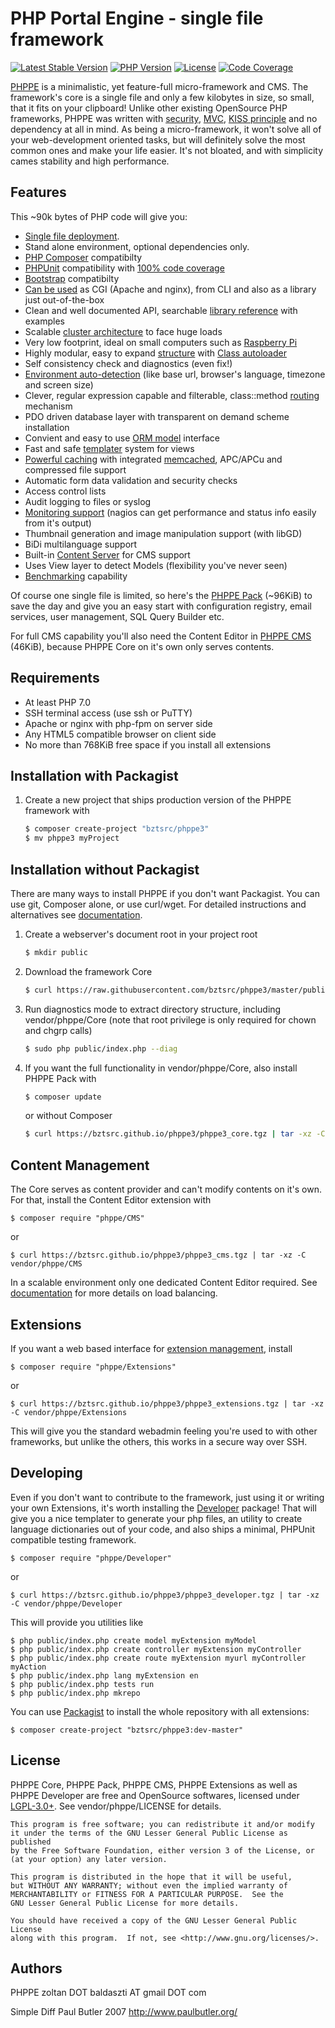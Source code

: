 PHP Portal Engine - single file framework
=========================================

[![Latest Stable Version](http://bztsrc.github.io/phppe3/stable.svg)](https://packagist.org/packages/bztsrc/phppe3)
[![PHP Version](http://bztsrc.github.io/phppe3/php.svg)](https://packagist.org/packages/bztsrc/phppe3)
[![License](http://bztsrc.github.io/phppe3/license.svg)](https://github.com/bztsrc/phppe3/blob/master/LICENSE)
[![Code Coverage](http://bztsrc.github.io/phppe3/coverage.svg)](http://bztsrc.github.io/phppe3/coverage)

[PHPPE](https://bztsrc.github.io/phppe3/) is a minimalistic, yet feature-full micro-framework and CMS. The framework's core is a single file and only a few kilobytes in size, so small, that it fits on your clipboard!
Unlike other existing OpenSource PHP frameworks, PHPPE was written with [security](https://bztsrc.github.io/phppe3/#security), [MVC](https://en.wikipedia.org/wiki/Model%E2%80%93view%E2%80%93controller), [KISS principle](http://en.wikipedia.org/wiki/KISS_principle) and no dependency at all in mind.
As being a micro-framework, it won't solve all of your web-development oriented tasks, but will definitely solve the most common ones and make your life easier.
It's not bloated, and with simplicity cames stability and high performance.

Features
--------
This ~90k bytes of PHP code will give you:
- [Single file deployment](https://bztsrc.github.io/phppe3/#install).
- Stand alone environment, optional dependencies only.
- [PHP Composer](https://getcomposer.org/) compatibilty
- [PHPUnit](https://phpunit.de) compatibility with [100% code coverage](http://bztsrc.github.io/phppe3/coverage)
- [Bootstrap](https://getbootstrap.com/) compatibilty
- [Can be used](https://bztsrc.github.io/phppe3/#usage) as CGI (Apache and nginx), from CLI and also as a library just out-of-the-box
- Clean and well documented API, searchable [library reference](https://bztsrc.github.io/phppe3/#phppe_core) with examples
- Scalable [cluster architecture](https://bztsrc.github.io/phppe3/#cluster) to face huge loads
- Very low footprint, ideal on small computers such as [Raspberry Pi](https://www.raspberrypi.org/)
- Highly modular, easy to expand [structure](https://bztsrc.github.io/phppe3/#directory) with [Class autoloader](https://bztsrc.github.io/phppe3/#phppe_classmap)
- Self consistency check and diagnostics (even fix!)
- [Environment auto-detection](https://bztsrc.github.io/phppe3/#phppe_client) (like base url, browser's language, timezone and screen size)
- Clever, regular expression capable and filterable, class::method [routing](https://bztsrc.github.io/phppe3/#routing) mechanism
- PDO driven database layer with transparent on demand scheme installation
- Convient and easy to use [ORM model](https://bztsrc.github.io/phppe3/#models) interface
- Fast and safe [templater](https://bztsrc.github.io/phppe3/#views) system for views
- [Powerful caching](https://bztsrc.github.io/phppe3/#cache) with integrated [memcached](http://memcached.org/), APC/APCu and compressed file support
- Automatic form data validation and security checks
- Access control lists
- Audit logging to files or syslog
- [Monitoring support](https://bztsrc.github.io/phppe3/#monitoring) (nagios can get performance and status info easily from it's output)
- Thumbnail generation and image manipulation support (with libGD)
- BiDi multilanguage support
- Built-in [Content Server](https://bztsrc.github.io/phppe3/#contents) for CMS support
- Uses View layer to detect Models (flexibility you've never seen)
- [Benchmarking](https://bztsrc.github.io/phppe3/#benchmark) capability

Of course one single file is limited, so here's the [PHPPE Pack](http://bztsrc.github.io/phppe3/phppe3_core.tgz) (~96KiB) to save the day and give you an easy start with configuration registry, email services, user management, SQL Query Builder etc.

For full CMS capability you'll also need the Content Editor in [PHPPE CMS](http://bztsrc.github.io/phppe3/phppe3_cms.tgz) (46KiB), because PHPPE Core on it's own only serves contents.

Requirements
------------

- At least PHP 7.0
- SSH terminal access (use ssh or PuTTY)
- Apache or nginx with php-fpm on server side
- Any HTML5 compatible browser on client side
- No more than 768KiB free space if you install all extensions

Installation with Packagist
---------------------------
1. Create a new project that ships production version of the PHPPE framework with

    ``` sh
    $ composer create-project "bztsrc/phppe3"
    $ mv phppe3 myProject
    ```

Installation without Packagist
------------------------------

There are many ways to install PHPPE if you don't want Packagist. You can use git, Composer alone, or use curl/wget.
For detailed instructions and alternatives see [documentation](http://bztsrc.github.io/phppe3/#install).

1. Create a webserver's document root in your project root

    ``` sh
    $ mkdir public
    ```

2. Download the framework Core

    ``` sh
    $ curl https://raw.githubusercontent.com/bztsrc/phppe3/master/public/index.php >public/index.php
    ```

3. Run diagnostics mode to extract directory structure, including vendor/phppe/Core (note that root privilege is only required for chown and chgrp calls)

    ``` sh
    $ sudo php public/index.php --diag
    ```

4. If you want the full functionality in vendor/phppe/Core, also install PHPPE Pack with

    ``` sh
    $ composer update
    ```

    or without Composer

    ``` sh
    $ curl https://bztsrc.github.io/phppe3/phppe3_core.tgz | tar -xz -C vendor/phppe/Core && sudo php public/index.php --diag
    ```

Content Management
------------------

The Core serves as content provider and can't modify contents on it's own. For that, install the Content Editor extension with

    $ composer require "phppe/CMS"

or

    $ curl https://bztsrc.github.io/phppe3/phppe3_cms.tgz | tar -xz -C vendor/phppe/CMS

In a scalable environment only one dedicated Content Editor required. See [documentation](http://bztsrc.github.io/phppe3/#contents) for more details on load balancing.

Extensions
----------

If you want a web based interface for [extension management](https://bztsrc.github.io/phppe3/#extensions), install

    $ composer require "phppe/Extensions"

or

    $ curl https://bztsrc.github.io/phppe3/phppe3_extensions.tgz | tar -xz -C vendor/phppe/Extensions

This will give you the standard webadmin feeling you're used to with other frameworks, but unlike the others, this works in a secure way over SSH.

Developing
----------

Even if you don't want to contribute to the framework, just using it or writing your own Extensions, it's worth installing the [Developer](https://bztsrc.github.io/phppe3/#developer) package!
That will give you a nice templater to generate your php files, an utility to create language dictionaries out of your code, and also ships a minimal, PHPUnit compatible testing framework.

    $ composer require "phppe/Developer"

or

    $ curl https://bztsrc.github.io/phppe3/phppe3_developer.tgz | tar -xz -C vendor/phppe/Developer

This will provide you utilities like

    $ php public/index.php create model myExtension myModel
    $ php public/index.php create controller myExtension myController
    $ php public/index.php create route myExtension myurl myController myAction
    $ php public/index.php lang myExtension en
    $ php public/index.php tests run
    $ php public/index.php mkrepo

You can use [Packagist](https://packagist.org/packages/bztsrc/phppe3) to install the whole repository with all extensions:

    $ composer create-project "bztsrc/phppe3:dev-master"

License
-------

PHPPE Core, PHPPE Pack, PHPPE CMS, PHPPE Extensions as well as PHPPE Developer are free and OpenSource softwares, licensed under [LGPL-3.0+](http://www.gnu.org/licenses/). See vendor/phppe/LICENSE for details.

    This program is free software; you can redistribute it and/or modify
    it under the terms of the GNU Lesser General Public License as published
    by the Free Software Foundation, either version 3 of the License, or
    (at your option) any later version.

    This program is distributed in the hope that it will be useful,
    but WITHOUT ANY WARRANTY; without even the implied warranty of
    MERCHANTABILITY or FITNESS FOR A PARTICULAR PURPOSE.  See the
    GNU Lesser General Public License for more details.

    You should have received a copy of the GNU Lesser General Public License
    along with this program.  If not, see <http://www.gnu.org/licenses/>.

Authors
-------

PHPPE
zoltan DOT baldaszti AT gmail DOT com

Simple Diff
Paul Butler 2007 <http://www.paulbutler.org/>
